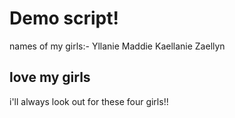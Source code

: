 # Demo script!

names of my girls:-
Yllanie 
Maddie 
Kaellanie
Zaellyn

## love my girls 
i'll always look out for these four girls!!

